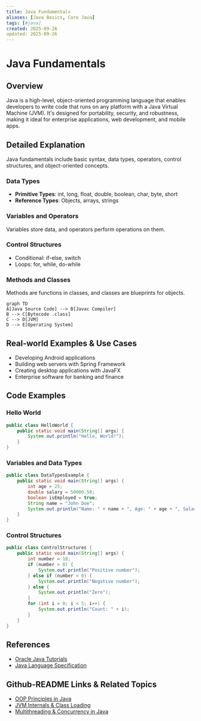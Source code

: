 ```yaml
---
title: Java Fundamentals
aliases: [Java Basics, Core Java]
tags: [#java]
created: 2025-09-26
updated: 2025-09-26
---
```


# Java Fundamentals

## Overview

Java is a high-level, object-oriented programming language that enables developers to write code that runs on any platform with a Java Virtual Machine (JVM). It's designed for portability, security, and robustness, making it ideal for enterprise applications, web development, and mobile apps.

## Detailed Explanation

Java fundamentals include basic syntax, data types, operators, control structures, and object-oriented concepts.

### Data Types

- **Primitive Types**: int, long, float, double, boolean, char, byte, short
- **Reference Types**: Objects, arrays, strings

### Variables and Operators

Variables store data, and operators perform operations on them.

### Control Structures

- Conditional: if-else, switch
- Loops: for, while, do-while

### Methods and Classes

Methods are functions in classes, and classes are blueprints for objects.

```mermaid
graph TD
A[Java Source Code] --> B[Javac Compiler]
B --> C[Bytecode .class]
C --> D[JVM]
D --> E[Operating System]
```

## Real-world Examples & Use Cases

- Developing Android applications
- Building web servers with Spring Framework
- Creating desktop applications with JavaFX
- Enterprise software for banking and finance

## Code Examples

### Hello World

```java
public class HelloWorld {
    public static void main(String[] args) {
        System.out.println("Hello, World!");
    }
}
```

### Variables and Data Types

```java
public class DataTypesExample {
    public static void main(String[] args) {
        int age = 25;
        double salary = 50000.50;
        boolean isEmployed = true;
        String name = "John Doe";
        System.out.println("Name: " + name + ", Age: " + age + ", Salary: " + salary + ", Employed: " + isEmployed);
    }
}
```

### Control Structures

```java
public class ControlStructures {
    public static void main(String[] args) {
        int number = 10;
        if (number > 0) {
            System.out.println("Positive number");
        } else if (number < 0) {
            System.out.println("Negative number");
        } else {
            System.out.println("Zero");
        }
        for (int i = 0; i < 5; i++) {
            System.out.println("Count: " + i);
        }
    }
}
```

## References

- [Oracle Java Tutorials](https://docs.oracle.com/javase/tutorial/)
- [Java Language Specification](https://docs.oracle.com/javase/specs/jls/se21/html/index.html)

## Github-README Links & Related Topics

- [OOP Principles in Java](../oop-principles-in-java/README.md)
- [JVM Internals & Class Loading](../jvm-internals-class-loading/README.md)
- [Multithreading & Concurrency in Java](../java-multithreading-and-concurrency/README.md)
